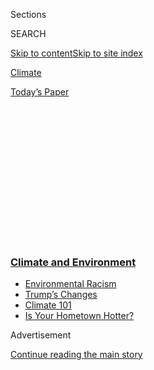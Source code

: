 <div id="app">

<div>

<div>

<div>

<div class="NYTAppHideMasthead css-1q2w90k e1suatyy0">

<div class="section css-ui9rw0 e1suatyy2">

<div class="css-eph4ug er09x8g0">

<div class="css-6n7j50">

</div>

<span class="css-1dv1kvn">Sections</span>

<div class="css-10488qs">

<span class="css-1dv1kvn">SEARCH</span>

</div>

[Skip to content](#site-content)[Skip to site
index](#site-index)

</div>

<div id="masthead-section-label" class="css-1wr3we4 eaxe0e00">

[Climate](https://www.nytimes3xbfgragh.onion/section/climate)

</div>

<div class="css-10698na e1huz5gh0">

</div>

</div>

<div id="masthead-bar-one" class="section hasLinks css-15hmgas e1csuq9d3">

<div class="css-uqyvli e1csuq9d0">

</div>

<div class="css-1uqjmks e1csuq9d1">

</div>

<div class="css-9e9ivx">

[](https://myaccount.nytimes3xbfgragh.onion/auth/login?response_type=cookie&client_id=vi)

</div>

<div class="css-1bvtpon e1csuq9d2">

[Today’s
Paper](https://www.nytimes3xbfgragh.onion/section/todayspaper)

</div>

</div>

</div>

</div>

<div data-aria-hidden="false">

<div id="site-content" data-role="main">

<div>

<div class="css-1aor85t" style="opacity:0.000000001;z-index:-1;visibility:hidden">

<div class="css-1hqnpie">

<div class="css-epjblv">

<span class="css-17xtcya">[Climate](/section/climate)</span><span class="css-x15j1o">|</span><span class="css-fwqvlz">Climate
Change Is Making Hurricanes Stronger, Researchers
Find</span>

</div>

<div class="css-k008qs">

<div class="css-1iwv8en">

<span class="css-18z7m18"></span>

<div>

</div>

</div>

<span class="css-1n6z4y">https://nyti.ms/2zbuLxv</span>

<div class="css-1705lsu">

<div class="css-4xjgmj">

<div class="css-4skfbu" data-role="toolbar" data-aria-label="Social Media Share buttons, Save button, and Comments Panel with current comment count" data-testid="share-tools">

  - 
  - 
  - 
  - 
    
    <div class="css-6n7j50">
    
    </div>

  - 

</div>

</div>

</div>

</div>

</div>

</div>

<div class="css-13pd83m">

<div class="css-l9svim">

### [<span class="css-pa1jbp"><span class="css-1rxm0ex">Climate and</span><span class="css-1rxm0ex"> Environment</span></span>](https://www.nytimes3xbfgragh.onion/section/climate?name=styln-climate&region=TOP_BANNER&block=storyline_menu_recirc&action=click&pgtype=Article&impression_id=e62354b0-f2bc-11ea-886d-f70f43d98c6e&variant=undefined)

  - <span class="css-ousu42">[Environmental
    Racism](https://www.nytimes3xbfgragh.onion/interactive/2020/08/24/climate/racism-redlining-cities-global-warming.html?name=styln-climate&region=TOP_BANNER&block=storyline_menu_recirc&action=click&pgtype=Article&impression_id=e62354b1-f2bc-11ea-886d-f70f43d98c6e&variant=undefined)</span>
  - <span class="css-ousu42">[Trump’s
    Changes](https://www.nytimes3xbfgragh.onion/interactive/2020/climate/trump-environment-rollbacks.html?name=styln-climate&region=TOP_BANNER&block=storyline_menu_recirc&action=click&pgtype=Article&impression_id=e62354b2-f2bc-11ea-886d-f70f43d98c6e&variant=undefined)</span>
  - <span class="css-ousu42">[Climate 101](https://www.nytimes3xbfgragh.onion/interactive/2020/04/19/climate/climate-crash-course-1.html?name=styln-climate&region=TOP_BANNER&block=storyline_menu_recirc&action=click&pgtype=Article&impression_id=e62354b3-f2bc-11ea-886d-f70f43d98c6e&variant=undefined)</span>
  - <span class="css-ousu42">[Is Your Hometown
    Hotter?](https://www.nytimes3xbfgragh.onion/interactive/2018/08/30/climate/how-much-hotter-is-your-hometown.html?name=styln-climate&region=TOP_BANNER&block=storyline_menu_recirc&action=click&pgtype=Article&impression_id=e62354b4-f2bc-11ea-886d-f70f43d98c6e&variant=undefined)</span>

</div>

</div>

<div id="top-wrapper" class="css-1sy8kpn">

<div id="top-slug" class="css-l9onyx">

Advertisement

</div>

[Continue reading the main
story](#after-top)

<div class="ad top-wrapper" style="text-align:center;height:100%;display:block;min-height:250px">

<div id="top" class="place-ad" data-position="top" data-size-key="top">

</div>

</div>

<div id="after-top">

</div>

</div>

<div>

<div id="sponsor-wrapper" class="css-1hyfx7x">

<div id="sponsor-slug" class="css-19vbshk">

Supported by

</div>

[Continue reading the main
story](#after-sponsor)

<div id="sponsor" class="ad sponsor-wrapper" style="text-align:center;height:100%;display:block">

</div>

<div id="after-sponsor">

</div>

</div>

<div class="css-186x18t">

</div>

<div class="css-1vkm6nb ehdk2mb0">

# Climate Change Is Making Hurricanes Stronger, Researchers Find

</div>

An analysis of satellite imagery from the past four decades suggests
that global warming has increased the chances of storms reaching
Category 3 or higher.

<div class="css-79elbk" data-testid="photoviewer-wrapper">

<div class="css-z3e15g" data-testid="photoviewer-wrapper-hidden">

</div>

<div class="css-1a48zt4 ehw59r15" data-testid="photoviewer-children">

![<span class="css-16f3y1r e13ogyst0" data-aria-hidden="true">Hurricane
Florence, seen from the International Space Station, in the Atlantic in
September
2018.</span><span class="css-cnj6d5 e1z0qqy90" itemprop="copyrightHolder"><span class="css-1ly73wi e1tej78p0">Credit...</span><span><span>NASA,
via
Reuters</span></span></span>](https://static01.graylady3jvrrxbe.onion/images/2020/05/18/science/18CLI-HURRICANES/merlin_143651790_5feec6b1-4c48-45b3-96ad-8cf30513ad9f-articleLarge.jpg?quality=75&auto=webp&disable=upscale)

</div>

</div>

<div class="css-18e8msd">

<div class="css-vp77d3 epjyd6m0">

<div class="css-1baulvz">

By [<span class="css-1baulvz last-byline" itemprop="name">Henry
Fountain</span>](https://www.nytimes3xbfgragh.onion/by/henry-fountain)

</div>

</div>

  - 
    
    <div class="css-ld3wwf e16638kd2">
    
    Published May 18, 2020Updated Aug. 23,
    2020
    
    </div>

  - 
    
    <div class="css-4xjgmj">
    
    <div class="css-pvvomx" data-role="toolbar" data-aria-label="Social Media Share buttons, Save button, and Comments Panel with current comment count" data-testid="share-tools">
    
      - 
      - 
      - 
      - 
        
        <div class="css-6n7j50">
        
        </div>
    
      - 
    
    </div>
    
    </div>

</div>

</div>

<div class="section meteredContent css-1r7ky0e" name="articleBody" itemprop="articleBody">

<div class="css-1fanzo5 StoryBodyCompanionColumn">

<div class="css-53u6y8">

Hurricanes have become stronger worldwide during the past four decades,
an analysis of observational data shows, supporting what theory and
computer models have long suggested: climate change is making these
storms more intense and destructive.

The analysis, of satellite images dating to 1979, shows that warming has
increased the likelihood of a
[hurricane](https://www.nytimes3xbfgragh.onion/2020/08/23/us/tropical-storm-laura-marco-louisiana.html)
developing into a major one of Category 3 or higher, with sustained
winds greater than 110 miles an hour, by about 8 percent a decade.

“The trend is there and it is real,” said James P. Kossin, a researcher
with the National Oceanic and Atmospheric Administration and lead author
of the [study,](https://www.pnas.org/cgi/doi/10.1073/pnas.1920849117)
published Monday in Proceedings of the National Academy of Sciences.
“There’s this remarkable building of this body of evidence that we’re
making these storms more deleterious.”

Kerry Emanuel, a
[hurricane](https://www.nytimes3xbfgragh.onion/interactive/2020/07/25/us/hurricane-hanna-tracker-map.html)
expert at the Massachusetts Institute of Technology who was not involved
in the study, said the findings were “much in line with what’s
expected.”

</div>

</div>

<div class="css-1fanzo5 StoryBodyCompanionColumn">

<div class="css-53u6y8">

“When you see things going up all over the globe like that, the ducks
are kind of in order,” he said.

But in the North Atlantic, where hurricane activity has [increased in
recent
decades](https://nca2014.globalchange.gov/report/our-changing-climate/changes-hurricanes)
and storms have caused[tens of billions of dollars of
damage](https://coast.noaa.gov/states/fast-facts/hurricane-costs.html)
in the United States and the Caribbean, factors other than climate
change may have played more of a role in the increase in intensity, Dr.
Emanuel said.

Physics suggests that as the world warms, hurricanes and other tropical
cyclones should get stronger, because warmer water provides more of the
energy that fuels these storms. And climate simulations have long showed
an increase in stronger hurricanes as warming
continues.

<div id="NYT_MAIN_CONTENT_1_REGION" class="css-9tf9ac">

<div>

<div id="styln-prism-guide-1593610178459" class="section interactive-content interactive-size-medium css-1ftcdic">

<div class="css-17ih8de interactive-body">

<div id="prism-freeform-block-67201" class="css-19mumt8" data-role="complementary" data-storyline="Climate and Environment" data-truncated="false" tabindex="0">

<div class="css-a8d9oz">

<div>

[](%3Ca%20href=%22https://www.nytimes3xbfgragh.onion/section/climate?action=click&pgtype=Article&state=default&region=MAIN_CONTENT_1&context=storylines_keepup%22%3Ehttps://www.nytimes3xbfgragh.onion/section/climate?action=click&pgtype=Article&state=default&region=MAIN_CONTENT_1&context=storylines_keepup%3C/a%3E)

### Climate and Environment ›

#### Keep Up on the Latest Climate News

Updated Sept. 6, 2020

Here’s what you need to know this week:

  -   - Americans back [tough limits on building in fire and flood
        zones](https://www.nytimes3xbfgragh.onion/2020/09/04/climate/flood-fire-building-restrictions.html?action=click&pgtype=Article&state=default&region=MAIN_CONTENT_1&context=storylines_keepup),
        new research shows.
      - California’s wildfires are driving another crisis: More and more
        [homeowners can’t get
        insurance](https://www.nytimes3xbfgragh.onion/2020/09/02/climate/wildfires-insurance.html?action=click&pgtype=Article&state=default&region=MAIN_CONTENT_1&context=storylines_keepup).
      - The Trump administration has relaxed Obama-era rules limiting
        the release of [toxic waste from coal
        plants](https://www.nytimes3xbfgragh.onion/2020/08/31/climate/trump-coal-plants.html?action=click&pgtype=Article&state=default&region=MAIN_CONTENT_1&context=storylines_keepup).

<div id="styln-survey-component-67201" class="styln-survey-component">

</div>

</div>

</div>

</div>

</div>

</div>

</div>

</div>

<div class="css-1q1hscp">

<div class="css-1xk4eoy">

<div id="CLIM">

</div>

</div>

</div>

But confirming that through observations has been problematic, because
of the relatively small [number of hurricanes every
year](https://www.nytimes3xbfgragh.onion/2020/05/21/climate/hurricane-season-2020-noaa.html)
and the difficulty of obtaining data on their wind speeds and other
characteristics. Even in the United States, storms that do not
potentially threaten populations are measured less than others.

</div>

</div>

<div class="css-1fanzo5 StoryBodyCompanionColumn">

<div class="css-53u6y8">

“We’re doing collectively a bad job of measuring tropical cyclones
around the world,” Dr. Emanuel said. “We’ve all believed we should see
more intense hurricanes. But it’s very very tricky to find it in the
data.”

Dr. Kossin and his colleagues got around the limitations by using
satellite images of storms worldwide and using computers to interpret
them with a long-accepted pattern-matching algorithm, or set of
instructions. They had done this before, in [a study published
in 201](https://journals.ametsoc.org/doi/full/10.1175/JCLI-D-13-00262.1)3,
but that analysis only included imagery from 1982 to 2009 and the
findings, while similar, were not statistically significant.

In the new study the researchers extended the data set by 11 years,
using imagery from 1979 to 2017.

“The first time through we found trends but they hadn’t risen to the
level of confidence that we would require,” Dr. Kossin said. The
findings of the new study are statistically significant.

“This is saying, OK now, the historical observations are also in
agreement” with the theory and models, he added.

The study looked at tropical storms worldwide because that provided a
lot more data than looking at those in just one region. And every region
has natural variability or other factors that can affect storm intensity
and make it more difficult to tease out the effects of warming.

</div>

</div>

<div class="css-1fanzo5 StoryBodyCompanionColumn">

<div class="css-53u6y8">

“When you look at the picture globally, it tends to wash away that
regional variability,” Dr. Kossin said. “The trend rises above the
noise.”

</div>

</div>

<div>

</div>

<div class="css-1fanzo5 StoryBodyCompanionColumn">

<div class="css-53u6y8">

The North Atlantic has seen increased hurricane activity in recent
decades, by a measure that combines intensity with other characteristics
like duration and frequency of storms. On Thursday, NOAA will issue its
forecast of activity for this season, which officially runs from June 1
to November 30. Forecasts by other organizations have suggested that
this year may be an active one.

But the North Atlantic is one region where climate change may be
overshadowed by other factors, Dr. Emanuel said.

“We do see clear signals and strong trends in the North Atlantic,” he
said. “The problem is we can’t uniquely attribute that to greenhouse
gases.”

Some scientists say that long-term natural variability in sea surface
temperatures, on a time scale of decades, has played the major role in
affecting North Atlantic storm activity. Others say that mandated
reductions in sulfur emissions from fossil-fuel burning over the past
few decades may be more important, by affecting ocean temperatures
through a series of atmospheric connections.

Whatever the main factors are, the study suggests that climate change
will play a long-term role in increasing the strength of storms in the
North Atlantic and elsewhere, Dr. Kossin said. Planning for how to
mitigate the impact of major storms must take this into account.

“From a short time scale, these trends are not going to change the risk
landscape,” Dr. Kossin said. But over the long term, he said, “the risk
landscape could change, and in a bad way, not in a good way.”

</div>

</div>

</div>

<div>

</div>

<div>

</div>

<div>

</div>

<div>

<div id="bottom-wrapper" class="css-1ede5it">

<div id="bottom-slug" class="css-l9onyx">

Advertisement

</div>

[Continue reading the main
story](#after-bottom)

<div id="bottom" class="ad bottom-wrapper" style="text-align:center;height:100%;display:block;min-height:90px">

</div>

<div id="after-bottom">

</div>

</div>

</div>

</div>

</div>

## Site Index

<div>

</div>

## Site Information Navigation

  - [© <span>2020</span> <span>The New York Times
    Company</span>](https://help.nytimes3xbfgragh.onion/hc/en-us/articles/115014792127-Copyright-notice)

<!-- end list -->

  - [NYTCo](https://www.nytco.com/)
  - [Contact
    Us](https://help.nytimes3xbfgragh.onion/hc/en-us/articles/115015385887-Contact-Us)
  - [Work with us](https://www.nytco.com/careers/)
  - [Advertise](https://nytmediakit.com/)
  - [T Brand Studio](http://www.tbrandstudio.com/)
  - [Your Ad
    Choices](https://www.nytimes3xbfgragh.onion/privacy/cookie-policy#how-do-i-manage-trackers)
  - [Privacy](https://www.nytimes3xbfgragh.onion/privacy)
  - [Terms of
    Service](https://help.nytimes3xbfgragh.onion/hc/en-us/articles/115014893428-Terms-of-service)
  - [Terms of
    Sale](https://help.nytimes3xbfgragh.onion/hc/en-us/articles/115014893968-Terms-of-sale)
  - [Site
    Map](https://spiderbites.nytimes3xbfgragh.onion)
  - [Help](https://help.nytimes3xbfgragh.onion/hc/en-us)
  - [Subscriptions](https://www.nytimes3xbfgragh.onion/subscription?campaignId=37WXW)

</div>

</div>

</div>

</div>
